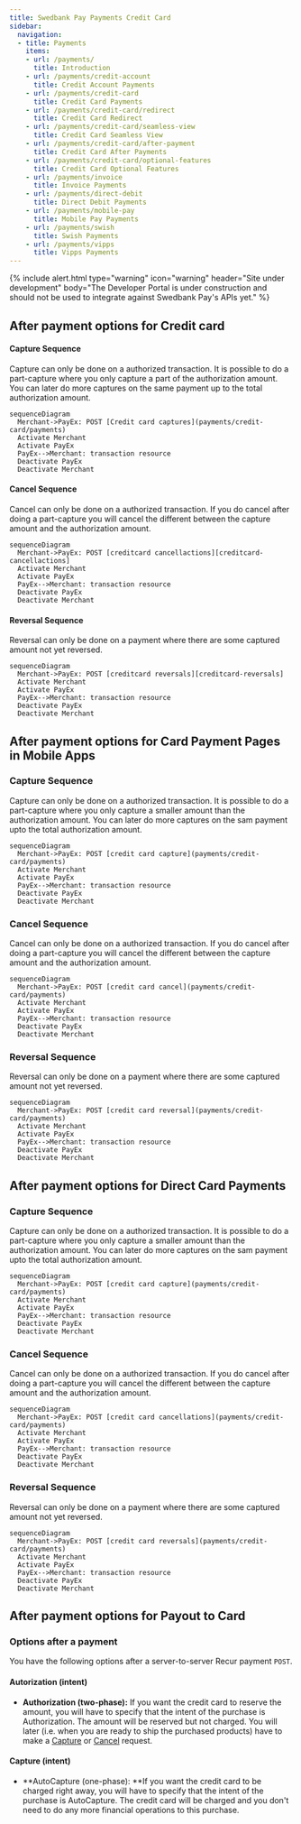```yaml
---
title: Swedbank Pay Payments Credit Card
sidebar:
  navigation:
  - title: Payments
    items:
    - url: /payments/
      title: Introduction
    - url: /payments/credit-account
      title: Credit Account Payments
    - url: /payments/credit-card
      title: Credit Card Payments
    - url: /payments/credit-card/redirect
      title: Credit Card Redirect
    - url: /payments/credit-card/seamless-view
      title: Credit Card Seamless View
    - url: /payments/credit-card/after-payment
      title: Credit Card After Payments
    - url: /payments/credit-card/optional-features
      title: Credit Card Optional Features
    - url: /payments/invoice
      title: Invoice Payments
    - url: /payments/direct-debit
      title: Direct Debit Payments
    - url: /payments/mobile-pay
      title: Mobile Pay Payments
    - url: /payments/swish
      title: Swish Payments
    - url: /payments/vipps
      title: Vipps Payments
---
```


{% include alert.html type="warning"
                      icon="warning"
                      header="Site under development"
                      body="The Developer Portal is under construction and should not be used to integrate against Swedbank Pay's APIs yet." %}

## After payment options for Credit card
#### Capture Sequence

Capture can only be done on a authorized transaction. It is possible to do a part-capture where you only capture a part of the authorization amount. You can later do more captures on the same payment up to the total authorization amount.

```mermaid
sequenceDiagram
  Merchant->PayEx: POST [Credit card captures](payments/credit-card/payments)
  Activate Merchant
  Activate PayEx
  PayEx-->Merchant: transaction resource
  Deactivate PayEx
  Deactivate Merchant
```

#### Cancel Sequence

Cancel can only be done on a authorized transaction. If you do cancel after doing a part-capture you will cancel the different between the capture amount and the authorization amount.

```mermaid
sequenceDiagram
  Merchant->PayEx: POST [creditcard cancellactions][creditcard-cancellactions]
  Activate Merchant
  Activate PayEx
  PayEx-->Merchant: transaction resource
  Deactivate PayEx
  Deactivate Merchant
```

#### Reversal Sequence

Reversal can only be done on a payment where there are some captured amount not yet reversed.

```mermaid
sequenceDiagram
  Merchant->PayEx: POST [creditcard reversals][creditcard-reversals]
  Activate Merchant
  Activate PayEx
  PayEx-->Merchant: transaction resource
  Deactivate PayEx
  Deactivate Merchant
```

## After payment options for Card Payment Pages in Mobile Apps

### Capture Sequence

Capture can only be done on a authorized transaction. It is possible to do a part-capture where you only capture a smaller amount than the authorization amount. You can later do more captures on the sam payment upto the total authorization amount.

```mermaid
sequenceDiagram
  Merchant->PayEx: POST [credit card capture](payments/credit-card/payments)
  Activate Merchant
  Activate PayEx
  PayEx-->Merchant: transaction resource
  Deactivate PayEx
  Deactivate Merchant
```

### Cancel Sequence

Cancel can only be done on a authorized transaction. If you do cancel after doing a part-capture you will cancel the different between the capture amount and the authorization amount.

```mermaid
sequenceDiagram
  Merchant->PayEx: POST [credit card cancel](payments/credit-card/payments)
  Activate Merchant
  Activate PayEx
  PayEx-->Merchant: transaction resource
  Deactivate PayEx
  Deactivate Merchant
```


### Reversal Sequence

Reversal can only be done on a payment where there are some captured amount not yet reversed.

```mermaid
sequenceDiagram
  Merchant->PayEx: POST [credit card reversal](payments/credit-card/payments)
  Activate Merchant
  Activate PayEx
  PayEx-->Merchant: transaction resource
  Deactivate PayEx
  Deactivate Merchant
```

## After payment options for Direct Card Payments

### Capture Sequence

Capture can only be done on a authorized transaction. It is possible to do a part-capture where you only capture a smaller amount than the authorization amount. You can later do more captures on the sam payment upto the total authorization amount.

```mermaid
sequenceDiagram
  Merchant->PayEx: POST [credit card capture](payments/credit-card/payments)
  Activate Merchant
  Activate PayEx
  PayEx-->Merchant: transaction resource
  Deactivate PayEx
  Deactivate Merchant
```

### Cancel Sequence

Cancel can only be done on a authorized transaction. If you do cancel after doing a part-capture you will cancel the different between the capture amount and the authorization amount.

```mermaid
sequenceDiagram
  Merchant->PayEx: POST [credit card cancellations](payments/credit-card/payments)
  Activate Merchant
  Activate PayEx
  PayEx-->Merchant: transaction resource
  Deactivate PayEx
  Deactivate Merchant
```

### Reversal Sequence

Reversal can only be done on a payment where there are some captured amount not yet reversed.

```mermaid
sequenceDiagram
  Merchant->PayEx: POST [credit card reversals](payments/credit-card/payments)
  Activate Merchant
  Activate PayEx
  PayEx-->Merchant: transaction resource
  Deactivate PayEx
  Deactivate Merchant
```

## After payment options for Payout to Card
### Options after a payment

You have the following options after a server-to-server Recur payment `POST`.

#### Autorization (intent)

* **Authorization (two-phase):** If you want the credit card to reserve the amount, you will have to specify that the intent of the purchase is Authorization. The amount will be reserved but not charged. You will later (i.e. when you are ready to ship the purchased products) have to make a [Capture][technical-reference-credit-card-captures] or [Cancel][technical-reference-credit-card-cancellations] request.

#### Capture (intent)

* **AutoCapture (one-phase): **If you want the credit card to be charged right away, you will have to specify that the intent of the purchase is AutoCapture. The credit card will be charged and you don't need to do any more financial operations to this purchase.​​​​​

[creditcard-cancellactions]: #
[creditcard-reversals]: #
[technical-reference-credit-card-captures]: /xwiki/wiki/developer/view/Main/ecommerce/technical-reference/core-payment-resources/card-payments/#HCaptures
[technical-reference-credit-card-cancellations]: #
